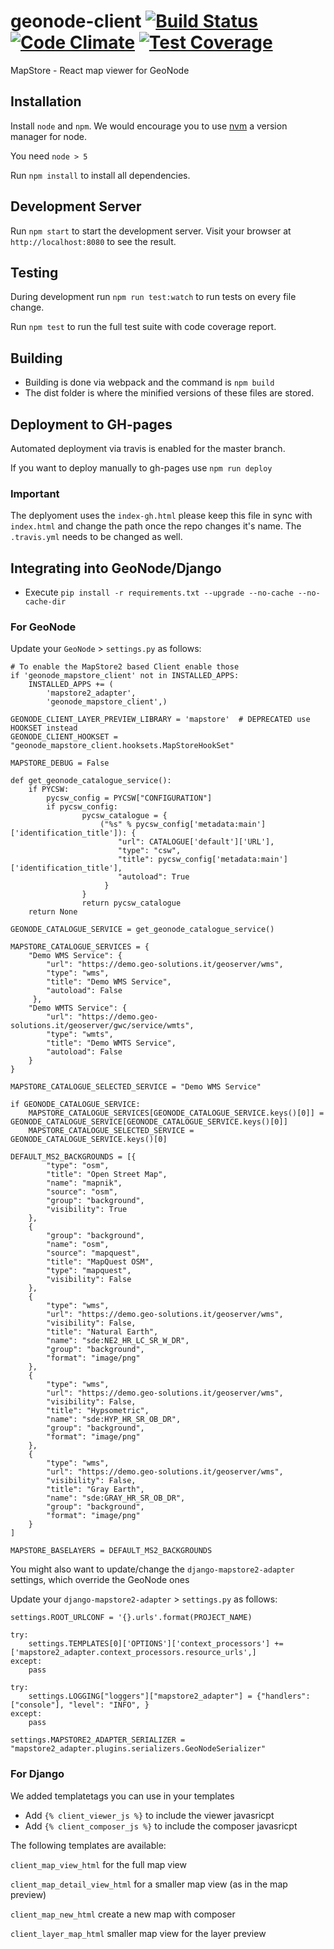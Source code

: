 # geonode-client [![Build Status](https://travis-ci.org/GeoNode/geonode-mapstore-client.svg?branch=master)](https://travis-ci.org/GeoNode/geonode-mapstore-client) [![Code Climate](https://codeclimate.com/github/GeoNode/geonode-viewer/badges/gpa.svg)](https://codeclimate.com/github/GeoNode/geonode-viewer) [![Test Coverage](https://codeclimate.com/github/GeoNode/geonode-mapstore-client/badges/coverage.svg)](https://codeclimate.com/github/GeoNode/geonode-mapstore-client/coverage)

MapStore - React map viewer for GeoNode

## Installation

Install `node` and `npm`. We would encourage you to use [nvm](https://github.com/creationix/nvm) a version manager for node.

You need `node > 5`

Run `npm install` to install all dependencies.

## Development Server

Run `npm start` to start the development server. Visit your browser at `http://localhost:8080` to see the result.

## Testing

During development run `npm run test:watch` to run tests on every file change.  

Run `npm test` to run the full test suite with code coverage report.  

## Building

- Building is done via webpack and the command is `npm build`  
- The dist folder is where the minified versions of these files are stored.  

## Deployment to GH-pages

Automated deployment via travis is enabled for the master branch.

If you want to deploy manually to gh-pages use `npm run deploy`

### Important
The deplyoment uses the `index-gh.html` please keep this file in sync with `index.html` and change the path once the repo changes it's name. The `.travis.yml` needs to be changed as well.

## Integrating into GeoNode/Django

- Execute `pip install -r requirements.txt --upgrade --no-cache --no-cache-dir`

### For GeoNode
Update your `GeoNode` > `settings.py` as follows:

```
# To enable the MapStore2 based Client enable those
if 'geonode_mapstore_client' not in INSTALLED_APPS:
    INSTALLED_APPS += (
        'mapstore2_adapter',
        'geonode_mapstore_client',)

GEONODE_CLIENT_LAYER_PREVIEW_LIBRARY = 'mapstore'  # DEPRECATED use HOOKSET instead
GEONODE_CLIENT_HOOKSET = "geonode_mapstore_client.hooksets.MapStoreHookSet"

MAPSTORE_DEBUG = False

def get_geonode_catalogue_service():
    if PYCSW:
        pycsw_config = PYCSW["CONFIGURATION"]
        if pycsw_config:
                pycsw_catalogue = {
                    ("%s" % pycsw_config['metadata:main']['identification_title']): {
                        "url": CATALOGUE['default']['URL'],
                        "type": "csw",
                        "title": pycsw_config['metadata:main']['identification_title'],
                        "autoload": True
                     }
                }
                return pycsw_catalogue
    return None

GEONODE_CATALOGUE_SERVICE = get_geonode_catalogue_service()

MAPSTORE_CATALOGUE_SERVICES = {
    "Demo WMS Service": {
        "url": "https://demo.geo-solutions.it/geoserver/wms",
        "type": "wms",
        "title": "Demo WMS Service",
        "autoload": False
     },
    "Demo WMTS Service": {
        "url": "https://demo.geo-solutions.it/geoserver/gwc/service/wmts",
        "type": "wmts",
        "title": "Demo WMTS Service",
        "autoload": False
    }
}

MAPSTORE_CATALOGUE_SELECTED_SERVICE = "Demo WMS Service"

if GEONODE_CATALOGUE_SERVICE:
    MAPSTORE_CATALOGUE_SERVICES[GEONODE_CATALOGUE_SERVICE.keys()[0]] = GEONODE_CATALOGUE_SERVICE[GEONODE_CATALOGUE_SERVICE.keys()[0]]
    MAPSTORE_CATALOGUE_SELECTED_SERVICE = GEONODE_CATALOGUE_SERVICE.keys()[0]

DEFAULT_MS2_BACKGROUNDS = [{
        "type": "osm",
        "title": "Open Street Map",
        "name": "mapnik",
        "source": "osm",
        "group": "background",
        "visibility": True
    },
    {
        "group": "background",
        "name": "osm",
        "source": "mapquest",
        "title": "MapQuest OSM",
        "type": "mapquest",
        "visibility": False
    },
    {
        "type": "wms",
        "url": "https://demo.geo-solutions.it/geoserver/wms",
        "visibility": False,
        "title": "Natural Earth",
        "name": "sde:NE2_HR_LC_SR_W_DR",
        "group": "background",
        "format": "image/png"
    },
    {
        "type": "wms",
        "url": "https://demo.geo-solutions.it/geoserver/wms",
        "visibility": False,
        "title": "Hypsometric",
        "name": "sde:HYP_HR_SR_OB_DR",
        "group": "background",
        "format": "image/png"
    },
    {
        "type": "wms",
        "url": "https://demo.geo-solutions.it/geoserver/wms",
        "visibility": False,
        "title": "Gray Earth",
        "name": "sde:GRAY_HR_SR_OB_DR",
        "group": "background",
        "format": "image/png"
    }
]

MAPSTORE_BASELAYERS = DEFAULT_MS2_BACKGROUNDS
```

You might also want to update/change the `django-mapstore2-adapter` settings, which override the GeoNode ones

Update your `django-mapstore2-adapter` > `settings.py` as follows:
```
settings.ROOT_URLCONF = '{}.urls'.format(PROJECT_NAME)

try:
    settings.TEMPLATES[0]['OPTIONS']['context_processors'] += ['mapstore2_adapter.context_processors.resource_urls',]
except:
    pass

try:
    settings.LOGGING["loggers"]["mapstore2_adapter"] = {"handlers": ["console"], "level": "INFO", }
except:
    pass

settings.MAPSTORE2_ADAPTER_SERIALIZER = "mapstore2_adapter.plugins.serializers.GeoNodeSerializer"
```

### For Django
We added templatetags you can use in your templates

- Add `{% client_viewer_js %}` to include the viewer javasricpt
- Add `{% client_composer_js %}` to include the composer javasricpt

The following templates are available:

`client_map_view_html` for the full map view

`client_map_detail_view_html` for a smaller map view (as in the map preview)

`client_map_new_html` create a new map with composer

`client_layer_map_html` smaller map view for the layer preview

